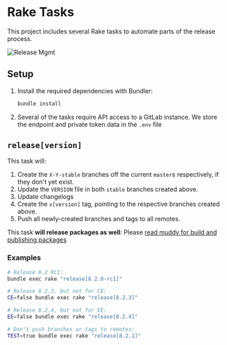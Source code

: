 # Rake Tasks

This project includes several Rake tasks to automate parts of the release
process.

![Release Mgmt](https://gitlab.com/rioos/poochi/blob/master/images/masco.jpg)

## Setup

1. Install the required dependencies with Bundler:

    ```sh
    bundle install
    ```

1. Several of the tasks require API access to a GitLab instance. We store the
   endpoint and private token data in the `.env` file

## `release[version]`

This task will:

1. Create the `X-Y-stable` branches off the current `master`s respectively, if they don't yet exist.
2. Update the `VERSION` file in both `stable` branches created above.
3. Update changelogs
4. Create the `v[version]` tag, pointing to the respective
   branches created above.
5. Push all newly-created branches and tags to all remotes.

This task **will release packages as well**: Please [read muddy for build and publishing packages](https://gitlab.com/rioos/muddy)

### Examples

```sh
# Release 8.2 RC1:
bundle exec rake "release[8.2.0-rc1]"

# Release 8.2.3, but not for CE:
CE=false bundle exec rake "release[8.2.3]"

# Release 8.2.4, but not for EE:
EE=false bundle exec rake "release[8.2.4]"

# Don't push branches or tags to remotes:
TEST=true bundle exec rake "release[8.2.1]"

```
